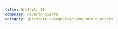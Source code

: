 ```yaml
---
title: Graffiti II
composer: Roberto Sierra
category: /premiere-categories/saxophone-quartets
---
```

